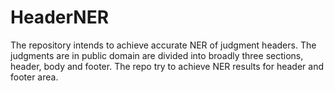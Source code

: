 # HeaderNER
The repository intends to achieve accurate NER of judgment headers. The judgments are in public domain are divided into broadly three sections, header, body and footer. The repo try to achieve NER results for header and footer area.
